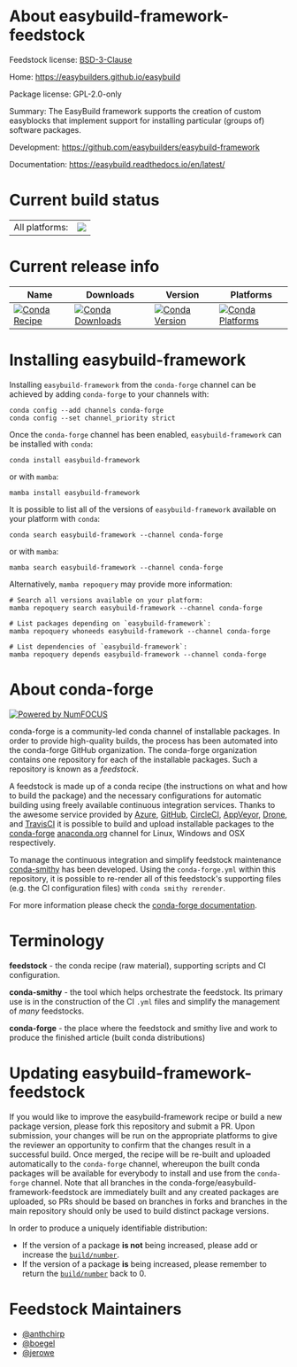 About easybuild-framework-feedstock
===================================

Feedstock license: [BSD-3-Clause](https://github.com/conda-forge/easybuild-framework-feedstock/blob/main/LICENSE.txt)

Home: https://easybuilders.github.io/easybuild

Package license: GPL-2.0-only

Summary: The EasyBuild framework supports the creation of custom easyblocks that implement support for installing particular (groups of) software packages.

Development: https://github.com/easybuilders/easybuild-framework

Documentation: https://easybuild.readthedocs.io/en/latest/

Current build status
====================


<table><tr><td>All platforms:</td>
    <td>
      <a href="https://dev.azure.com/conda-forge/feedstock-builds/_build/latest?definitionId=4779&branchName=main">
        <img src="https://dev.azure.com/conda-forge/feedstock-builds/_apis/build/status/easybuild-framework-feedstock?branchName=main">
      </a>
    </td>
  </tr>
</table>

Current release info
====================

| Name | Downloads | Version | Platforms |
| --- | --- | --- | --- |
| [![Conda Recipe](https://img.shields.io/badge/recipe-easybuild--framework-green.svg)](https://anaconda.org/conda-forge/easybuild-framework) | [![Conda Downloads](https://img.shields.io/conda/dn/conda-forge/easybuild-framework.svg)](https://anaconda.org/conda-forge/easybuild-framework) | [![Conda Version](https://img.shields.io/conda/vn/conda-forge/easybuild-framework.svg)](https://anaconda.org/conda-forge/easybuild-framework) | [![Conda Platforms](https://img.shields.io/conda/pn/conda-forge/easybuild-framework.svg)](https://anaconda.org/conda-forge/easybuild-framework) |

Installing easybuild-framework
==============================

Installing `easybuild-framework` from the `conda-forge` channel can be achieved by adding `conda-forge` to your channels with:

```
conda config --add channels conda-forge
conda config --set channel_priority strict
```

Once the `conda-forge` channel has been enabled, `easybuild-framework` can be installed with `conda`:

```
conda install easybuild-framework
```

or with `mamba`:

```
mamba install easybuild-framework
```

It is possible to list all of the versions of `easybuild-framework` available on your platform with `conda`:

```
conda search easybuild-framework --channel conda-forge
```

or with `mamba`:

```
mamba search easybuild-framework --channel conda-forge
```

Alternatively, `mamba repoquery` may provide more information:

```
# Search all versions available on your platform:
mamba repoquery search easybuild-framework --channel conda-forge

# List packages depending on `easybuild-framework`:
mamba repoquery whoneeds easybuild-framework --channel conda-forge

# List dependencies of `easybuild-framework`:
mamba repoquery depends easybuild-framework --channel conda-forge
```


About conda-forge
=================

[![Powered by
NumFOCUS](https://img.shields.io/badge/powered%20by-NumFOCUS-orange.svg?style=flat&colorA=E1523D&colorB=007D8A)](https://numfocus.org)

conda-forge is a community-led conda channel of installable packages.
In order to provide high-quality builds, the process has been automated into the
conda-forge GitHub organization. The conda-forge organization contains one repository
for each of the installable packages. Such a repository is known as a *feedstock*.

A feedstock is made up of a conda recipe (the instructions on what and how to build
the package) and the necessary configurations for automatic building using freely
available continuous integration services. Thanks to the awesome service provided by
[Azure](https://azure.microsoft.com/en-us/services/devops/), [GitHub](https://github.com/),
[CircleCI](https://circleci.com/), [AppVeyor](https://www.appveyor.com/),
[Drone](https://cloud.drone.io/welcome), and [TravisCI](https://travis-ci.com/)
it is possible to build and upload installable packages to the
[conda-forge](https://anaconda.org/conda-forge) [anaconda.org](https://anaconda.org/)
channel for Linux, Windows and OSX respectively.

To manage the continuous integration and simplify feedstock maintenance
[conda-smithy](https://github.com/conda-forge/conda-smithy) has been developed.
Using the ``conda-forge.yml`` within this repository, it is possible to re-render all of
this feedstock's supporting files (e.g. the CI configuration files) with ``conda smithy rerender``.

For more information please check the [conda-forge documentation](https://conda-forge.org/docs/).

Terminology
===========

**feedstock** - the conda recipe (raw material), supporting scripts and CI configuration.

**conda-smithy** - the tool which helps orchestrate the feedstock.
                   Its primary use is in the construction of the CI ``.yml`` files
                   and simplify the management of *many* feedstocks.

**conda-forge** - the place where the feedstock and smithy live and work to
                  produce the finished article (built conda distributions)


Updating easybuild-framework-feedstock
======================================

If you would like to improve the easybuild-framework recipe or build a new
package version, please fork this repository and submit a PR. Upon submission,
your changes will be run on the appropriate platforms to give the reviewer an
opportunity to confirm that the changes result in a successful build. Once
merged, the recipe will be re-built and uploaded automatically to the
`conda-forge` channel, whereupon the built conda packages will be available for
everybody to install and use from the `conda-forge` channel.
Note that all branches in the conda-forge/easybuild-framework-feedstock are
immediately built and any created packages are uploaded, so PRs should be based
on branches in forks and branches in the main repository should only be used to
build distinct package versions.

In order to produce a uniquely identifiable distribution:
 * If the version of a package **is not** being increased, please add or increase
   the [``build/number``](https://docs.conda.io/projects/conda-build/en/latest/resources/define-metadata.html#build-number-and-string).
 * If the version of a package **is** being increased, please remember to return
   the [``build/number``](https://docs.conda.io/projects/conda-build/en/latest/resources/define-metadata.html#build-number-and-string)
   back to 0.

Feedstock Maintainers
=====================

* [@anthchirp](https://github.com/anthchirp/)
* [@boegel](https://github.com/boegel/)
* [@jerowe](https://github.com/jerowe/)

